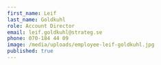 ```yaml
---
first_name: Leif
last_name: Goldkuhl
role: Account Director
email: leif.goldkuhl@strateg.se
phone: 070-184 44 09
image: /media/uploads/employee-leif-goldkuhl.jpg
published: true
---
```

